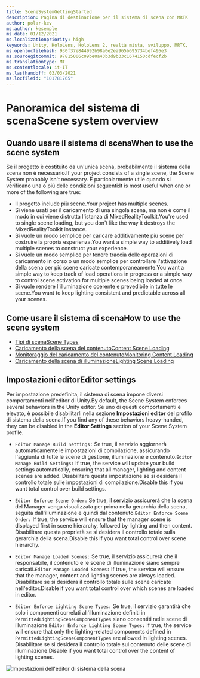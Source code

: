 ```yaml
---
title: SceneSystemGettingStarted
description: Pagina di destinazione per il sistema di scena con MRTK
author: polar-kev
ms.author: kesemple
ms.date: 01/12/2021
ms.localizationpriority: high
keywords: Unity, HoloLens, HoloLens 2, realtà mista, sviluppo, MRTK,
ms.openlocfilehash: 930f37e844992b98a0e2ea965b695734bef495e3
ms.sourcegitcommit: 97815006c09be0a43b3d9b33c1674150cdfecf2b
ms.translationtype: MT
ms.contentlocale: it-IT
ms.lasthandoff: 03/03/2021
ms.locfileid: "101781765"
---
```

# <a name="scene-system-overview"></a><span data-ttu-id="59b3e-104">Panoramica del sistema di scena</span><span class="sxs-lookup"><span data-stu-id="59b3e-104">Scene system overview</span></span>

## <a name="when-to-use-the-scene-system"></a><span data-ttu-id="59b3e-105">Quando usare il sistema di scena</span><span class="sxs-lookup"><span data-stu-id="59b3e-105">When to use the scene system</span></span>

<span data-ttu-id="59b3e-106">Se il progetto è costituito da un'unica scena, probabilmente il sistema della scena non è necessario.</span><span class="sxs-lookup"><span data-stu-id="59b3e-106">If your project consists of a single scene, the Scene System probably isn't necessary.</span></span> <span data-ttu-id="59b3e-107">È particolarmente utile quando si verificano una o più delle condizioni seguenti:</span><span class="sxs-lookup"><span data-stu-id="59b3e-107">It is most useful when one or more of the following are true:</span></span>

- <span data-ttu-id="59b3e-108">Il progetto include più scene.</span><span class="sxs-lookup"><span data-stu-id="59b3e-108">Your project has multiple scenes.</span></span>
- <span data-ttu-id="59b3e-109">Si viene usati per il caricamento di una singola scena, ma non è come il modo in cui viene distrutta l'istanza di MixedRealityToolkit.</span><span class="sxs-lookup"><span data-stu-id="59b3e-109">You're used to single scene loading, but you don't like the way it destroys the MixedRealityToolkit instance.</span></span>
- <span data-ttu-id="59b3e-110">Si vuole un modo semplice per caricare additivamente più scene per costruire la propria esperienza.</span><span class="sxs-lookup"><span data-stu-id="59b3e-110">You want a simple way to additively load multiple scenes to construct your experience.</span></span>
- <span data-ttu-id="59b3e-111">Si vuole un modo semplice per tenere traccia delle operazioni di caricamento in corso o un modo semplice per controllare l'attivazione della scena per più scene caricate contemporaneamente.</span><span class="sxs-lookup"><span data-stu-id="59b3e-111">You want a simple way to keep track of load operations in progress or a simple way to control scene activation for multiple scenes being loaded at once.</span></span>
- <span data-ttu-id="59b3e-112">Si vuole rendere l'illuminazione coerente e prevedibile in tutte le scene.</span><span class="sxs-lookup"><span data-stu-id="59b3e-112">You want to keep lighting consistent and predictable across all your scenes.</span></span>

## <a name="how-to-use-the-scene-system"></a><span data-ttu-id="59b3e-113">Come usare il sistema di scena</span><span class="sxs-lookup"><span data-stu-id="59b3e-113">How to use the scene system</span></span>

- [<span data-ttu-id="59b3e-114">Tipi di scena</span><span class="sxs-lookup"><span data-stu-id="59b3e-114">Scene Types</span></span>](SceneSystemSceneTypes.md)
- [<span data-ttu-id="59b3e-115">Caricamento della scena del contenuto</span><span class="sxs-lookup"><span data-stu-id="59b3e-115">Content Scene Loading</span></span>](SceneSystemContentLoading.md)
- [<span data-ttu-id="59b3e-116">Monitoraggio del caricamento del contenuto</span><span class="sxs-lookup"><span data-stu-id="59b3e-116">Monitoring Content Loading</span></span>](SceneSystemLoadProgress.md)
- [<span data-ttu-id="59b3e-117">Caricamento della scena di illuminazione</span><span class="sxs-lookup"><span data-stu-id="59b3e-117">Lighting Scene Loading</span></span>](SceneSystemLightingScenes.md)

## <a name="editor-settings"></a><span data-ttu-id="59b3e-118">Impostazioni editor</span><span class="sxs-lookup"><span data-stu-id="59b3e-118">Editor settings</span></span>

<span data-ttu-id="59b3e-119">Per impostazione predefinita, il sistema di scena impone diversi comportamenti nell'editor di Unity.</span><span class="sxs-lookup"><span data-stu-id="59b3e-119">By default, the Scene System enforces several behaviors in the Unity editor.</span></span> <span data-ttu-id="59b3e-120">Se uno di questi comportamenti è elevato, è possibile disabilitarli nella sezione **Impostazioni editor** del profilo di sistema della scena.</span><span class="sxs-lookup"><span data-stu-id="59b3e-120">If you find any of these behaviors heavy-handed, they can be disabled in the **Editor Settings** section of your Scene System profile.</span></span>

- <span data-ttu-id="59b3e-121">`Editor Manage Build Settings:` Se true, il servizio aggiornerà automaticamente le impostazioni di compilazione, assicurando l'aggiunta di tutte le scene di gestione, illuminazione e contenuto.</span><span class="sxs-lookup"><span data-stu-id="59b3e-121">`Editor Manage Build Settings:` If true, the service will update your build settings automatically, ensuring that all manager, lighting and content scenes are added.</span></span> <span data-ttu-id="59b3e-122">Disabilitare questa impostazione se si desidera il controllo totale sulle impostazioni di compilazione.</span><span class="sxs-lookup"><span data-stu-id="59b3e-122">Disable this if you want total control over build settings.</span></span>

- <span data-ttu-id="59b3e-123">`Editor Enforce Scene Order:` Se true, il servizio assicurerà che la scena del Manager venga visualizzata per prima nella gerarchia della scena, seguita dall'illuminazione e quindi dal contenuto.</span><span class="sxs-lookup"><span data-stu-id="59b3e-123">`Editor Enforce Scene Order:` If true, the service will ensure that the manager scene is displayed first in scene hierarchy, followed by lighting and then content.</span></span> <span data-ttu-id="59b3e-124">Disabilitare questa proprietà se si desidera il controllo totale sulla gerarchia della scena.</span><span class="sxs-lookup"><span data-stu-id="59b3e-124">Disable this if you want total control over scene hierarchy.</span></span>

- <span data-ttu-id="59b3e-125">`Editor Manage Loaded Scenes:` Se true, il servizio assicurerà che il responsabile, il contenuto e le scene di illuminazione siano sempre caricati.</span><span class="sxs-lookup"><span data-stu-id="59b3e-125">`Editor Manage Loaded Scenes:` If true, the service will ensure that the manager, content and lighting scenes are always loaded.</span></span> <span data-ttu-id="59b3e-126">Disabilitare se si desidera il controllo totale sulle scene caricate nell'editor.</span><span class="sxs-lookup"><span data-stu-id="59b3e-126">Disable if you want total control over which scenes are loaded in editor.</span></span>

- <span data-ttu-id="59b3e-127">`Editor Enforce Lighting Scene Types:` Se true, il servizio garantirà che solo i componenti correlati all'illuminazione definiti in `PermittedLightingSceneComponentTypes` siano consentiti nelle scene di illuminazione.</span><span class="sxs-lookup"><span data-stu-id="59b3e-127">`Editor Enforce Lighting Scene Types:` If true, the service will ensure that only the lighting-related components defined in `PermittedLightingSceneComponentTypes` are allowed in lighting scenes.</span></span> <span data-ttu-id="59b3e-128">Disabilitare se si desidera il controllo totale sul contenuto delle scene di illuminazione.</span><span class="sxs-lookup"><span data-stu-id="59b3e-128">Disable if you want total control over the content of lighting scenes.</span></span>

![Impostazioni dell'editor di sistema della scena](../Images/SceneSystem/MRTK_SceneSystemProfileEditorSettings.PNG)

